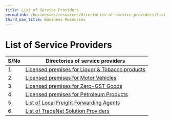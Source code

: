 ```yaml
---
title: List of Service Providers
permalink: /businesses/resources/directories-of-service-providers/list-of-service-providers
third_nav_title: Business Resources
---
```


# List of Service Providers

| **S/No** | **Directories of service providers** |
|--|--|
| 1. | [Licensed premises for Liquor & Tobacco products](https://www.customs.gov.sg/businesses/resources/directories-of-service-providers/licensed-premises-for-liquor-tobacco-products) |
| 2. | [Licensed premises for Motor Vehicles](https://www.customs.gov.sg/businesses/resources/directories-of-service-providers/licensed-premises-for-motor-vehicles) |
| 3. | [Licensed premises for Zero-GST Goods](https://www.customs.gov.sg/businesses/resources/directories-of-service-providers/licensed-premises-for-zero-gst-goods) |
| 4. | [Licensed premises for Petroleum Products](https://www.customs.gov.sg/businesses/resources/directories-of-service-providers/licensed-premises-for-petroleum-products) |
| 5. | [List of Local Freight Forwarding Agents](https://www.customs.gov.sg/businesses/resources/directories-of-service-providers/list-of-local-forwarding-agents) |
| 6. | [List of TradeNet Solution Providers](https://www.customs.gov.sg/about-us/national-single-window/tradenet/tradenet-front-end-solution-providers) |
